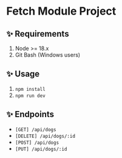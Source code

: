 # Fetch Module Project

## ✨ Requirements

1. Node >= 18.x
2. Git Bash (Windows users)

## ✨ Usage

1. `npm install`
2. `npm run dev`

## ✨ Endpoints

- `[GET] /api/dogs`
- `[DELETE] /api/dogs/:id`
- `[POST] /api/dogs`
- `[PUT] /api/dogs/:id`
